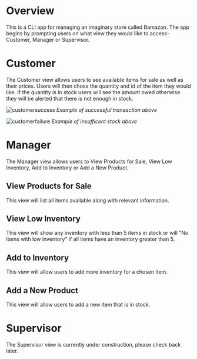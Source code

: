 # Overview
This is a CLI app for managing an imaginary store called Bamazon. The app begins by prompting users on what view they would like to access- Customer, Manager or Supervisor. 

# Customer
The Customer view allows users to see available items for sale as well as their prices. Users will then chose the quantity and id of the item they would like. If the quantity is in stock users will see the amount owed otherwise they will be alerted that there is not enough in stock.

![customersuccess](https://user-images.githubusercontent.com/38168385/44635816-2e21c400-a976-11e8-9ff6-f3d6b7388644.PNG)
_Example of successful transaction above_

![customerfailure](https://user-images.githubusercontent.com/38168385/44635842-527da080-a976-11e8-921c-c736b78f404f.PNG)
_Example of insufficent stock above_

# Manager
The Manager view allows users to View Products for Sale, View Low Inventory, Add to Inventory or Add a New Product.

## View Products for Sale
This view will list all items available along with relevant information.

## View Low Inventory
This view will show any inventory with less than 5 items in stock or will "No items with low inventory" if all items have an inventory greater than 5.

## Add to Inventory
This view will allow users to add more inventory for a chosen item.

## Add a New Product
This view will allow users to add a new item that is in stock.

# Supervisor
The Supervisor view is currently under construction, please check back later.
